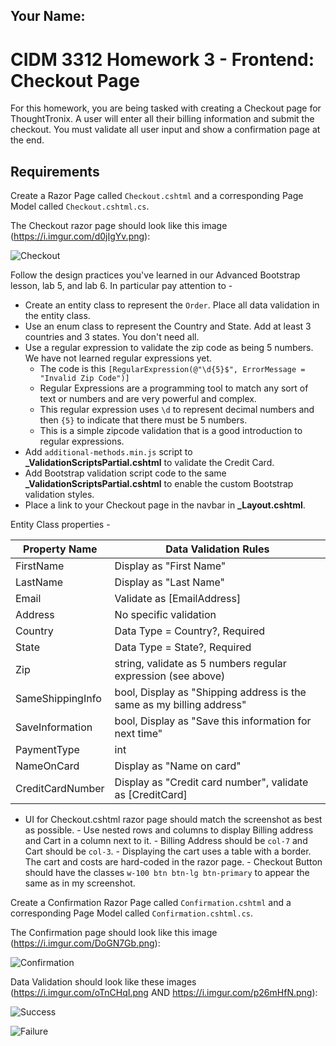## Your Name:

# CIDM 3312 Homework 3 - Frontend: Checkout Page
For this homework, you are being tasked with creating a Checkout page for ThoughtTronix. A user will enter all their billing information and submit the checkout. You must validate all user input and show a confirmation page at the end.

## Requirements
Create a Razor Page called `Checkout.cshtml` and a corresponding Page Model called `Checkout.cshtml.cs`.

The Checkout razor page should look like this image (https://i.imgur.com/d0jIgYv.png):

![Checkout](https://i.imgur.com/d0jIgYv.png)

Follow the design practices you've learned in our Advanced Bootstrap lesson, lab 5, and lab 6. In particular pay attention to -
* Create an entity class to represent the `Order`. Place all data validation in the entity class.
* Use an enum class to represent the Country and State. Add at least 3 countries and 3 states. You don't need all.
* Use a regular expression to validate the zip code as being 5 numbers. We have not learned regular expressions yet.
    - The code is this `[RegularExpression(@"\d{5}$", ErrorMessage = "Invalid Zip Code")]`
    - Regular Expressions are a programming tool to match any sort of text or numbers and are very powerful and complex.
    - This regular expression uses `\d` to represent decimal numbers and then `{5}` to indicate that there must be 5 numbers.
    - This is a simple zipcode validation that is a good introduction to regular expressions.
* Add `additional-methods.min.js` script to **_ValidationScriptsPartial.cshtml** to validate the Credit Card.
* Add Bootstrap validation script code to the same **_ValidationScriptsPartial.cshtml** to enable the custom Bootstrap validation styles.
* Place a link to your Checkout page in the navbar in **_Layout.cshtml**.

Entity Class properties -

| Property Name | Data Validation Rules |
|---------------|-----------------------|
| FirstName     | Display as "First Name" |
| LastName      | Display as "Last Name" |
| Email         | Validate as [EmailAddress] |
| Address       | No specific validation |
| Country       | Data Type = Country?, Required |
| State         | Data Type = State?, Required |
| Zip           | string, validate as 5 numbers regular expression (see above) |
| SameShippingInfo | bool, Display as "Shipping address is the same as my billing address" |
| SaveInformation | bool, Display as "Save this information for next time" |
| PaymentType   | int |
| NameOnCard    | Display as "Name on card" |
| CreditCardNumber | Display as "Credit card number", validate as [CreditCard] |

* UI for Checkout.cshtml razor page should match the screenshot as best as possible.
      - Use nested rows and columns to display Billing address and Cart in a column next to it.
      - Billing Address should be `col-7` and Cart should be `col-3`.
      - Displaying the cart uses a table with a border. The cart and costs are hard-coded in the razor page.
      - Checkout Button should have the classes `w-100 btn btn-lg btn-primary` to appear the same as in my screenshot.

Create a Confirmation Razor Page called `Confirmation.cshtml` and a corresponding Page Model called `Confirmation.cshtml.cs`.

The Confirmation page should look like this image (https://i.imgur.com/DoGN7Gb.png):

![Confirmation](https://i.imgur.com/DoGN7Gb.png)

Data Validation should look like these images (https://i.imgur.com/oTnCHqI.png AND https://i.imgur.com/p26mHfN.png):

![Success](https://i.imgur.com/oTnCHqI.png)

![Failure](https://i.imgur.com/p26mHfN.png)

